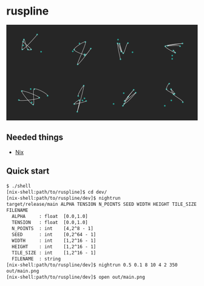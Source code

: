 # ruspline

![](cover.png)

Needed things
---
*   [Nix](https://nixos.org/nix/)

Quick start
---
```
$ ./shell
[nix-shell:path/to/ruspline]$ cd dev/
[nix-shell:path/to/ruspline/dev]$ nightrun
target/release/main ALPHA TENSION N_POINTS SEED WIDTH HEIGHT TILE_SIZE FILENAME
  ALPHA     : float  [0.0,1.0]
  TENSION   : float  [0.0,1.0]
  N_POINTS  : int    [4,2^8 - 1]
  SEED      : int    [0,2^64 - 1]
  WIDTH     : int    [1,2^16 - 1]
  HEIGHT    : int    [1,2^16 - 1]
  TILE_SIZE : int    [1,2^16 - 1]
  FILENAME  : string
[nix-shell:path/to/ruspline/dev]$ nightrun 0.5 0.1 8 10 4 2 350 out/main.png
[nix-shell:path/to/ruspline/dev]$ open out/main.png
```
